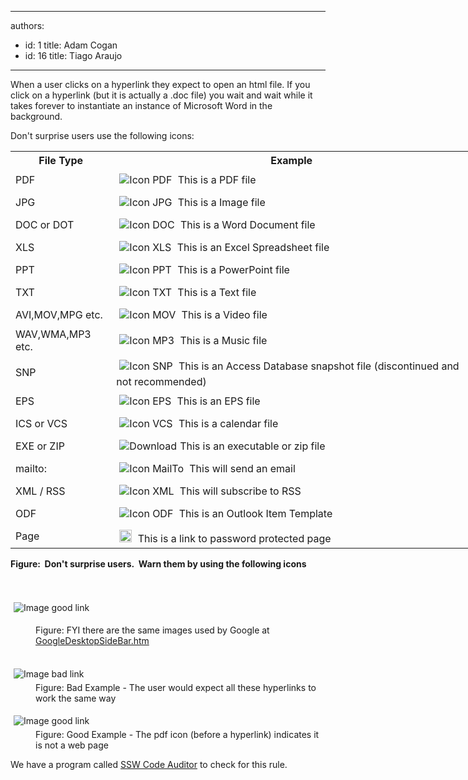 

---
authors:
  - id: 1
    title: Adam Cogan
  - id: 16
    title: Tiago Araujo
---




<span class='intro'> <p>When a user clicks on a hyperlink they expect to open an 
     html file. If you click on a hyperlink (but it is actually a 
     .doc file) you wait and wait while it takes forever to 
     instantiate an instance of Microsoft Word in the background.
                </p> </span>

<p>Don't surprise users use the following icons&#58; </p><table cellspacing="0" cellpadding="3" class="style1" style="width&#58;738px;"><tbody><tr><th scope="col">File Type </th><th scope="col">Example </th></tr><tr><td>PDF </td><td> 
            <img src="http&#58;//www.ssw.com.au/ssw/Images/IconPdf.png" alt="Icon PDF" style="margin&#58;5px;" /> This is a PDF file </td></tr><tr><td>JPG </td><td> 
            <img src="http&#58;//www.ssw.com.au/ssw/Images/IconJpg.gif" alt="Icon JPG" style="margin&#58;5px;" /> This is a Image file </td></tr><tr><td>DOC or DOT </td><td> 
            <img src="http&#58;//www.ssw.com.au/ssw/Images/IconDoc.png" alt="Icon DOC" style="margin&#58;5px;" /> This is a Word Document file </td></tr><tr><td>XLS </td><td> 
            <img src="http&#58;//www.ssw.com.au/ssw/Images/IconXls.gif" alt="Icon XLS" style="margin&#58;5px;" /> This is an Excel Spreadsheet file </td></tr><tr><td>PPT </td><td> 
            <img src="http&#58;//www.ssw.com.au/ssw/Images/IconPPT.png" alt="Icon PPT" style="margin&#58;5px;" /> This is a PowerPoint file </td></tr><tr><td>TXT </td><td> 
            <img src="http&#58;//www.ssw.com.au/ssw/Images/IconTxt.gif" alt="Icon TXT" style="margin&#58;5px;" /> This is a Text file </td></tr><tr><td>AVI,MOV,MPG etc. </td><td> 
            <img src="http&#58;//www.ssw.com.au/ssw/Images/IconMov.gif" alt="Icon MOV" style="margin&#58;5px;" /> This is a Video file </td></tr><tr><td>WAV,WMA,MP3 etc. </td><td> 
            <img src="http&#58;//www.ssw.com.au/ssw/Images/IconMus.gif" alt="Icon MP3" style="margin&#58;5px;" /> This is a Music file </td></tr><tr><td>SNP </td><td> 
            <img src="http&#58;//www.ssw.com.au/ssw/Images/IconSnp.gif" alt="Icon SNP" style="margin&#58;5px;" /> This is an Access Database snapshot file (discontinued and not recommended)</td></tr><tr><td>EPS </td><td> 
            <img src="http&#58;//www.ssw.com.au/ssw/Images/IconEps.gif" alt="Icon EPS" style="margin&#58;5px;" /> This is an EPS file </td></tr><tr><td>ICS or VCS </td><td> 
            <img src="http&#58;//www.ssw.com.au/ssw/Images/IconVCS.gif" alt="Icon VCS" style="margin&#58;5px;" /> This is a calendar file </td></tr><tr><td>EXE or ZIP </td><td> 
            <img src="http&#58;//www.ssw.com.au/ssw/Images/Download.gif" alt="Download" style="margin&#58;5px;" />This is an executable or zip file </td></tr><tr><td>mailto&#58; </td><td> 
            <img src="http&#58;//www.ssw.com.au/ssw/Images/IconMailTo.gif" alt="Icon MailTo" style="margin&#58;5px;" /> This will send an email </td></tr><tr><td>XML / RSS </td><td> 
            <img src="http&#58;//www.ssw.com.au/ssw/Images/IconXML.gif" alt="Icon XML" style="margin&#58;5px;" /> This will subscribe to RSS</td></tr><tr><td>ODF</td><td> 
            <img src="http&#58;//www.ssw.com.au/ssw/Images/IconOFT.gif" alt="Icon ODF" style="margin&#58;5px;" /> This is an Outlook Item Template</td></tr><tr><td>Page                         </td><td> 
            <img src="http&#58;//www.ssw.com.au/SSW/Standards/Rules/Images/ms_lock.gif" alt="" style="margin&#58;5px;width&#58;20px;" /> This is a link to password protected page </td></tr></tbody></table> 
<strong>Figure&#58;&#160; Don't surprise users.&#160; Warn them by using the following icons</strong><br> 
<br> 
<br> 
<dl><dl class="ssw15-rteElement-ImageArea"> 
      <img border="0" src="http&#58;//www.ssw.com.au/SSW/Standards/Rules/Images/GoogleIcons.gif" alt="Image good link" style="margin&#58;5px;" />
   </dl><dd>Figure&#58; FYI there are the same images used by Google at 
      <a href="http&#58;//desktop.google.com/features.html">GoogleDesktopSideBar.htm</a> 
      <img src="http&#58;//www.ssw.com.au/ssw/images/external.gif" title="You are now leaving SSW" alt="" style="margin&#58;5px;" />
      <br> 
      <br> </dd></dl><dl class="badImage"><dt> 
      <img border="0" src="http&#58;//www.ssw.com.au/SSW/Standards/Rules/Images/IconImageBad.gif" alt="Image bad link" style="margin&#58;5px;" />
   </dt><dd>Figure&#58; Bad Example - The user would expect all these hyperlinks to work the same way<br> </dd></dl><dl class="goodImage"><dt> 
      <img border="0" src="http&#58;//www.ssw.com.au/SSW/Standards/Rules/Images/IconImageGood.gif" alt="Image good link" style="margin&#58;5px;" />
   </dt><dd>Figure&#58; Good Example - The pdf icon (before a hyperlink) indicates it is not a web page<br> </dd></dl> We have a program called 
<a href="http&#58;//www.ssw.com.au/ssw/CodeAuditor/">SSW Code Auditor</a> to check for this rule. 


